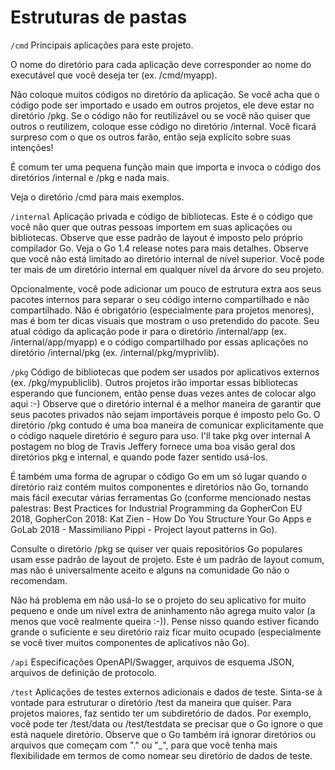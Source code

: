 



# Estruturas de pastas

``/cmd``
Principais aplicações para este projeto.

O nome do diretório para cada aplicação deve corresponder ao nome do executável que você deseja ter (ex. /cmd/myapp).

Não coloque muitos códigos no diretório da aplicação. Se você acha que o código pode ser importado e usado em outros projetos, ele deve estar no diretório /pkg. Se o código não for reutilizável ou se você não quiser que outros o reutilizem, coloque esse código no diretório /internal. Você ficará surpreso com o que os outros farão, então seja explícito sobre suas intenções!

É comum ter uma pequena função main que importa e invoca o código dos diretórios /internal e /pkg e nada mais.

Veja o diretório /cmd para mais exemplos.

``/internal``
Aplicação privada e código de bibliotecas. Este é o código que você não quer que outras pessoas importem em suas aplicações ou bibliotecas. Observe que esse padrão de layout é imposto pelo próprio compilador Go. Veja o Go 1.4 release notes para mais detalhes. Observe que você não está limitado ao diretório internal de nível superior. Você pode ter mais de um diretório internal em qualquer nível da árvore do seu projeto.

Opcionalmente, você pode adicionar um pouco de estrutura extra aos seus pacotes internos para separar o seu código interno compartilhado e não compartilhado. Não é obrigatório (especialmente para projetos menores), mas é bom ter dicas visuais que mostram o uso pretendido do pacote. Seu atual código da aplicação pode ir para o diretório /internal/app (ex. /internal/app/myapp) e o código compartilhado por essas aplicações no diretório /internal/pkg (ex. /internal/pkg/myprivlib).

``/pkg``
Código de bibliotecas que podem ser usados por aplicativos externos (ex. /pkg/mypubliclib). Outros projetos irão importar essas bibliotecas esperando que funcionem, então pense duas vezes antes de colocar algo aqui :-) Observe que o diretório internal é a melhor maneira de garantir que seus pacotes privados não sejam importáveis porque é imposto pelo Go. O diretório /pkg contudo é uma boa maneira de comunicar explicitamente que o código naquele diretório é seguro para uso. I'll take pkg over internal A postagem no blog de Travis Jeffery fornece uma boa visão geral dos diretórios pkg e internal, e quando pode fazer sentido usá-los.

É também uma forma de agrupar o código Go em um só lugar quando o diretório raiz contém muitos componentes e diretórios não Go, tornando mais fácil executar várias ferramentas Go (conforme mencionado nestas palestras: Best Practices for Industrial Programming da GopherCon EU 2018, GopherCon 2018: Kat Zien - How Do You Structure Your Go Apps e GoLab 2018 - Massimiliano Pippi - Project layout patterns in Go).

Consulte o diretório /pkg se quiser ver quais repositórios Go populares usam esse padrão de layout de projeto. Este é um padrão de layout comum, mas não é universalmente aceito e alguns na comunidade Go não o recomendam.

Não há problema em não usá-lo se o projeto do seu aplicativo for muito pequeno e onde um nível extra de aninhamento não agrega muito valor (a menos que você realmente queira :-)). Pense nisso quando estiver ficando grande o suficiente e seu diretório raiz ficar muito ocupado (especialmente se você tiver muitos componentes de aplicativos não Go).

``/api``
Especificações OpenAPI/Swagger, arquivos de esquema JSON, arquivos de definição de protocolo.

``/test``
Aplicações de testes externos adicionais e dados de teste. Sinta-se à vontade para estruturar o diretório /test da maneira que quiser. Para projetos maiores, faz sentido ter um subdiretório de dados. Por exemplo, você pode ter /test/data ou /test/testdata se precisar que o Go ignore o que está naquele diretório. Observe que o Go também irá ignorar diretórios ou arquivos que começam com "." ou "_", para que você tenha mais flexibilidade em termos de como nomear seu diretório de dados de teste.